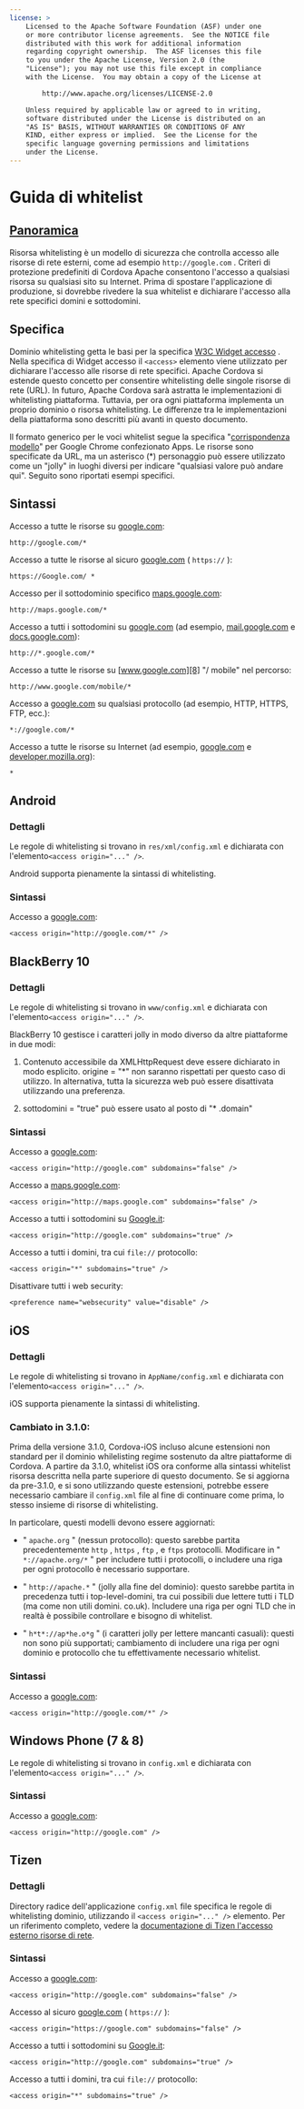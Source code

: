 ```yaml
---
license: >
    Licensed to the Apache Software Foundation (ASF) under one
    or more contributor license agreements.  See the NOTICE file
    distributed with this work for additional information
    regarding copyright ownership.  The ASF licenses this file
    to you under the Apache License, Version 2.0 (the
    "License"); you may not use this file except in compliance
    with the License.  You may obtain a copy of the License at

        http://www.apache.org/licenses/LICENSE-2.0

    Unless required by applicable law or agreed to in writing,
    software distributed under the License is distributed on an
    "AS IS" BASIS, WITHOUT WARRANTIES OR CONDITIONS OF ANY
    KIND, either express or implied.  See the License for the
    specific language governing permissions and limitations
    under the License.
---
```


# Guida di whitelist

## <a href="../../overview/index.html">Panoramica</a>

Risorsa whitelisting è un modello di sicurezza che controlla accesso alle risorse di rete esterni, come ad esempio `http://google.com` . Criteri di protezione predefiniti di Cordova Apache consentono l'accesso a qualsiasi risorsa su qualsiasi sito su Internet. Prima di spostare l'applicazione di produzione, si dovrebbe rivedere la sua whitelist e dichiarare l'accesso alla rete specifici domini e sottodomini.

## Specifica

Dominio whitelisting getta le basi per la specifica [W3C Widget accesso][1] . Nella specifica di Widget accesso il `<access>` elemento viene utilizzato per dichiarare l'accesso alle risorse di rete specifici. Apache Cordova si estende questo concetto per consentire whitelisting delle singole risorse di rete (URL). In futuro, Apache Cordova sarà astratta le implementazioni di whitelisting piattaforma. Tuttavia, per ora ogni piattaforma implementa un proprio dominio o risorsa whitelisting. Le differenze tra le implementazioni della piattaforma sono descritti più avanti in questo documento.

 [1]: http://www.w3.org/TR/widgets-access/

Il formato generico per le voci whitelist segue la specifica "[corrispondenza modello][2]" per Google Chrome confezionato Apps. Le risorse sono specificate da URL, ma un asterisco (*) personaggio può essere utilizzato come un "jolly" in luoghi diversi per indicare "qualsiasi valore può andare qui". Seguito sono riportati esempi specifici.

 [2]: http://developer.chrome.com/apps/match_patterns.html

## Sintassi

Accesso a tutte le risorse su [google.com][3]:

 [3]: http://google.com

    http://google.com/*
    

Accesso a tutte le risorse al sicuro [google.com][4] ( `https://` ):

 [4]: https://google.com

    https://Google.com/ *
    

Accesso per il sottodominio specifico [maps.google.com][5]:

 [5]: http://maps.google.com

    http://maps.google.com/*
    

Accesso a tutti i sottodomini su [google.com][3] (ad esempio, [mail.google.com][6] e [docs.google.com][7]):

 [6]: http://mail.google.com
 [7]: http://docs.google.com

    http://*.google.com/*
    

Accesso a tutte le risorse su [www.google.com][8] "/ mobile" nel percorso:

 [8]: http://www.google.com

    http://www.google.com/mobile/*
    

Accesso a [google.com][3] su qualsiasi protocollo (ad esempio, HTTP, HTTPS, FTP, ecc.):

    *://google.com/*
    

Accesso a tutte le risorse su Internet (ad esempio, [google.com][3] e [developer.mozilla.org][9]):

 [9]: http://developer.mozilla.org

    *
    

## Android

### Dettagli

Le regole di whitelisting si trovano in `res/xml/config.xml` e dichiarata con l'elemento`<access origin="..." />`.

Android supporta pienamente la sintassi di whitelisting.

### Sintassi

Accesso a [google.com][3]:

    <access origin="http://google.com/*" />
    

## BlackBerry 10

### Dettagli

Le regole di whitelisting si trovano in `www/config.xml` e dichiarata con l'elemento`<access origin="..." />`.

BlackBerry 10 gestisce i caratteri jolly in modo diverso da altre piattaforme in due modi:

1) Contenuto accessibile da XMLHttpRequest deve essere dichiarato in modo esplicito. origine = "*" non saranno rispettati per questo caso di utilizzo. In alternativa, tutta la sicurezza web può essere disattivata utilizzando una preferenza.

2) sottodomini = "true" può essere usato al posto di "* .domain"

### Sintassi

Accesso a [google.com][3]:

    <access origin="http://google.com" subdomains="false" />
    

Accesso a [maps.google.com][5]:

    <access origin="http://maps.google.com" subdomains="false" />
    

Accesso a tutti i sottodomini su [Google.it][3]:

    <access origin="http://google.com" subdomains="true" />
    

Accesso a tutti i domini, tra cui `file://` protocollo:

    <access origin="*" subdomains="true" />
    

Disattivare tutti i web security:

    <preference name="websecurity" value="disable" />
    

## iOS

### Dettagli

Le regole di whitelisting si trovano in `AppName/config.xml` e dichiarata con l'elemento`<access origin="..." />`.

iOS supporta pienamente la sintassi di whitelisting.

### Cambiato in 3.1.0:

Prima della versione 3.1.0, Cordova-iOS incluso alcune estensioni non standard per il dominio whilelisting regime sostenuto da altre piattaforme di Cordova. A partire da 3.1.0, whitelist iOS ora conforme alla sintassi whitelist risorsa descritta nella parte superiore di questo documento. Se si aggiorna da pre-3.1.0, e si sono utilizzando queste estensioni, potrebbe essere necessario cambiare il `config.xml` file al fine di continuare come prima, lo stesso insieme di risorse di whitelisting.

In particolare, questi modelli devono essere aggiornati:

*   " `apache.org` " (nessun protocollo): questo sarebbe partita precedentemente `http` , `https` , `ftp` , e `ftps` protocolli. Modificare in " `*://apache.org/*` " per includere tutti i protocolli, o includere una riga per ogni protocollo è necessario supportare.

*   " `http://apache.*` " (jolly alla fine del dominio): questo sarebbe partita in precedenza tutti i top-level-domini, tra cui possibili due lettere tutti i TLD (ma come non utili domini. co.uk). Includere una riga per ogni TLD che in realtà è possibile controllare e bisogno di whitelist.

*   " `h*t*://ap*he.o*g` " (i caratteri jolly per lettere mancanti casuali): questi non sono più supportati; cambiamento di includere una riga per ogni dominio e protocollo che tu effettivamente necessario whitelist.

### Sintassi

Accesso a [google.com][3]:

    <access origin="http://google.com/*" />
    

## Windows Phone (7 & 8)

Le regole di whitelisting si trovano in `config.xml` e dichiarata con l'elemento`<access origin="..." />`.

### Sintassi

Accesso a [google.com][3]:

    <access origin="http://google.com" />
    

## Tizen

### Dettagli

Directory radice dell'applicazione `config.xml` file specifica le regole di whitelisting dominio, utilizzando il `<access origin="..." />` elemento. Per un riferimento completo, vedere la [documentazione di Tizen l'accesso esterno risorse di rete][10].

 [10]: https://developer.tizen.org/help/topic/org.tizen.help.gs/Creating%20a%20Project.html?path=0_1_1_4#8814682_CreatingaProject-AccessingExternalNetworkResources

### Sintassi

Accesso a [google.com][3]:

    <access origin="http://google.com" subdomains="false" />
    

Accesso al sicuro [google.com][4] ( `https://` ):

    <access origin="https://google.com" subdomains="false" />
    

Accesso a tutti i sottodomini su [Google.it][3]:

    <access origin="http://google.com" subdomains="true" />
    

Accesso a tutti i domini, tra cui `file://` protocollo:

    <access origin="*" subdomains="true" />